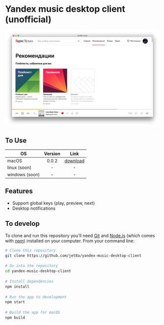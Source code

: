 # Yandex music desktop client (unofficial)

![yandex music desktop client screenshot](/screenshots/1.jpg?raw=true)

## To Use

| OS             | Version       | Link                                       |
| -------------- |:-------------:| :----------------------------------------: |
| macOS          | 0.0.2         | [download](/builds/mac/0.0.2.zip?raw=true) |
| linux (soon)   | -             | -                                          |
| windows (soon) | -             | -                                          |

## Features
* Support global keys (play, preview, next)
* Desktop notifications

## To develop

To clone and run this repository you'll need [Git](https://git-scm.com) and [Node.js](https://nodejs.org/en/download/) (which comes with [npm](http://npmjs.com)) installed on your computer. From your command line:

```bash
# Clone this repository
git clone https://github.com/jet8a/yandex-music-desktop-client

# Go into the repository
cd yandex-music-desktop-client

# Install dependencies
npm install

# Run the app to development
npm start

# Build the app for macOS
npm build
```
